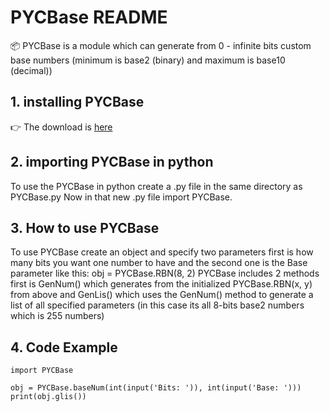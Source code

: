 # PYCBase README

📦 PYCBase is a module which can generate from 0 - infinite bits custom base numbers (minimum is base2 (binary) and maximum is base10 (decimal))

## 1. installing PYCBase
👉 The download is [here](https://efendo.github.io/PYCBase/PYCBase.py)
## 2. importing PYCBase in python
To use the PYCBase in python create a .py file in the same directory as PYCBase.py
Now in that new .py file import PYCBase.

## 3. How to use PYCBase
To use PYCBase create an object and specify two parameters first is how many bits you want one number to have and the second one is the Base parameter like this: obj = PYCBase.RBN(8, 2)
PYCBase includes 2 methods first is GenNum() which generates from the initialized PYCBase.RBN(x, y) from above and GenLis() which uses the GenNum() method to generate a list of all specified parameters (in this case its all 8-bits base2 numbers which is 255 numbers)

## 4. Code Example
```
import PYCBase 

obj = PYCBase.baseNum(int(input('Bits: ')), int(input('Base: ')))
print(obj.glis())
```
